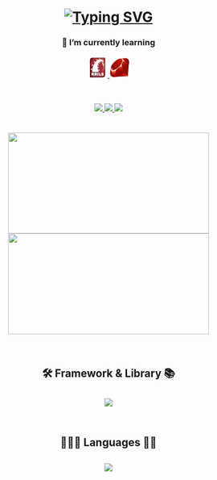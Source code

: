 
<!--
### Hi there 👋

**CardosoTony/CardosoTony** is a ✨ _special_ ✨ repository because its `README.md` (this file) appears on your GitHub profile.

Here are some ideas to get you started:

- 🔭 I’m currently working on ...
- 🌱 I’m currently learning ...
- 👯 I’m looking to collaborate on ...
- 🤔 I’m looking for help with ...
- 💬 Ask me about ...
- 📫 How to reach me: ...
- 😄 Pronouns: ...
- ⚡ Fun fact: ...
-->

<h1 align="center">
  <a href=""><img src="https://readme-typing-svg.demolab.com?font=Fira+Code&weight=700&size=50&duration=2000&pause=1000&color=FF00CC&center=true&vCenter=true&width=500&height=70&lines=Hello+World!+👋🏻;I'm+Tony+😊" alt="Typing SVG" /></a>
</h1>

<h3 align="center">
    🌱 I’m currently learning
    <br><br>
    <a href="https://rubyonrails.org" target="_blank" rel="noreferrer"> <img src="https://raw.githubusercontent.com/devicons/devicon/master/icons/rails/rails-original-wordmark.svg" alt="rails" width="40" height="40"/> </a>
    <a href="https://www.ruby-lang.org/en/" target="_blank" rel="noreferrer"> <img src="https://raw.githubusercontent.com/devicons/devicon/master/icons/ruby/ruby-original.svg" alt="ruby" width="40" height="40"/> </a>
</h3>

##

<p align="center">
  <br>
  <a href="https://www.instagram.com/tony_alc/">
    <img src="https://img.shields.io/badge/Instagram-E4405F?style=for-the-badge&logo=instagram&logoColor=FFF" />
  </a>
  
  <a href="https://www.linkedin.com/in/tonycardoso/">
    <img src="https://img.shields.io/badge/LinkedIn-0077B5?style=for-the-badge&logo=linkedin&logoColor=FFF" />
  </a>
  
  <a href="mailto:eng.tonyalc@gmail.com">
    <img src="https://img.shields.io/badge/Gmail-333333?style=for-the-badge&logo=gmail&logoColor=F00" />
  </a>
</p>

<h1 align="center">
  <a href="https://github.com/CardosoTony/github-readme-stats">
    <img width=400 height=200 align="center" src="https://github-readme-stats.vercel.app/api?username=CardosoTony&show_icons=true&rank_icon=github&theme=midnight-purple&ring_color=FF00CC&text_bold=true&title_color=FF00CC&icon_color=FF00CC&text_color=00FF00&hide_border=true&border_radius=20" />
  </a>
  
  <a href="https://github.com/CardosoTony/convoychat">
    <img width=400 height=200 align="center" src="https://github-readme-stats.vercel.app/api/top-langs?username=CardosoTony&layout=compact&theme=midnight-purple&langs_count=7&card_width=320&title_color=FF00CC&text_color=00FF00&hide_border=true&border_radius=20&hide_progress=false" />
  </a>
  <br><br>
</h1>

<div>
  <h2 align="center">🛠️ Framework & Library 📚
  <br><br>
    <a href="">
      <img src="https://skillicons.dev/icons?i=github,git,rails" />
    </a>
    <br><br>
  </h2>
  
  <h2 align="center">👨🏻‍💻 Languages 🫶🏻
    <br><br>
    <a href="">
      <img src="https://skillicons.dev/icons?i=html,css,js,ts,py,ruby" />
    </a>
    <br><br>
  </h2>
</div>
